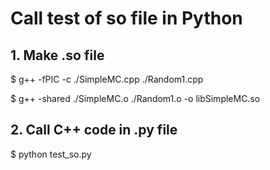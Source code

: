 # Call test of so file in Python
## 1. Make .so file
$ g++ -fPIC -c ./SimpleMC.cpp ./Random1.cpp

$ g++ -shared ./SimpleMC.o ./Random1.o -o libSimpleMC.so

## 2. Call C++ code in .py file
$ python test_so.py
